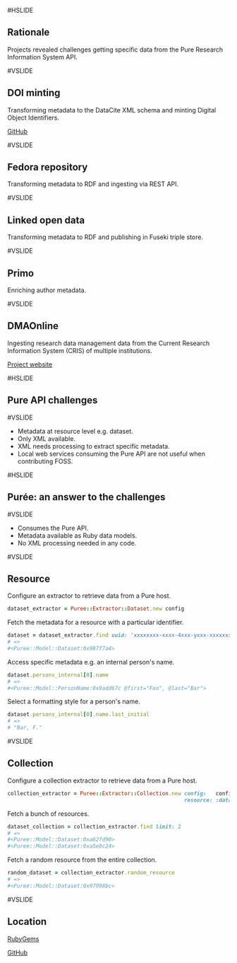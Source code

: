 #HSLIDE

## Rationale

Projects revealed challenges getting specific data from the Pure Research Information System API.

#VSLIDE

## DOI minting

Transforming metadata to the DataCite XML schema and minting Digital Object Identifiers.

<a href="https://github.com/lulibrary/doi" target="_blank">GitHub</a>

#VSLIDE

## Fedora repository

Transforming metadata to RDF and ingesting via REST API.

#VSLIDE

## Linked open data

Transforming metadata to RDF and publishing in Fuseki triple store.

#VSLIDE

## Primo

Enriching author metadata.

#VSLIDE

## DMAOnline

Ingesting research data management data from the Current Research Information System (CRIS) of multiple institutions.

<a href="http://dmao.info/" target="_blank">Project website</a>

#HSLIDE

## Pure API challenges

#VSLIDE

- Metadata at resource level e.g. dataset.
- Only XML available. <!-- .element: class="fragment" -->
- XML needs processing to extract specific metadata. <!-- .element: class="fragment" -->
- Local web services consuming the Pure API are not useful when contributing FOSS. <!-- .element: class="fragment" -->

#HSLIDE

## Pur&#233;e: an answer to the challenges

#VSLIDE

- Consumes the Pure API.
- Metadata available as Ruby data models. <!-- .element: class="fragment" -->
- No XML processing needed in any code. <!-- .element: class="fragment" -->

#VSLIDE

## Resource

Configure an extractor to retrieve data from a Pure host.

```ruby
dataset_extractor = Puree::Extractor::Dataset.new config
```

Fetch the metadata for a resource with a particular identifier.

```ruby
dataset = dataset_extractor.find uuid: 'xxxxxxxx-xxxx-4xxx-yxxx-xxxxxxxxxxxx'
# =>
#<Puree::Model::Dataset:0x987f7a4>
```

Access specific metadata e.g. an internal person's name.

```ruby
dataset.persons_internal[0].name
# =>
#<Puree::Model::PersonName:0x9add67c @first="Foo", @last="Bar">
```

Select a formatting style for a person's name.

```ruby
dataset.persons_internal[0].name.last_initial
# =>
# "Bar, F."
```

#VSLIDE

## Collection

Configure a collection extractor to retrieve data from a Pure host.

```ruby
collection_extractor = Puree::Extractor::Collection.new config:   config,
                                                        resource: :dataset
```

Fetch a bunch of resources.

```ruby
dataset_collection = collection_extractor.find limit: 2
# =>
#<Puree::Model::Dataset:0xa62fd90>
#<Puree::Model::Dataset:0xa5e8c24>
```

Fetch a random resource from the entire collection.

```ruby
random_dataset = collection_extractor.random_resource
# =>
#<Puree::Model::Dataset:0x97998bc>
```

#VSLIDE

## Location

<a href="https://rubygems.org/gems/puree" target="_blank">RubyGems</a>

<a href="https://github.com/lulibrary/puree" target="_blank">GitHub</a>